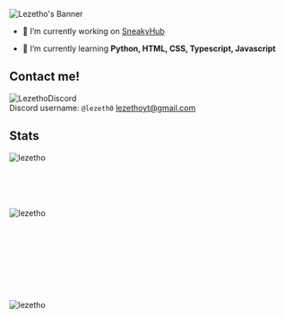 ![Lezetho's Banner](https://github.com/lezetho/lezetho/assets/126505858/f12f347b-58d2-4837-b809-242efa6edd81)

- 🔭 I’m currently working on [SneakyHub](https://sneakyhub.com/discord)

- 🌱 I’m currently learning **Python, HTML, CSS, Typescript, Javascript**

## Contact me!
![LezethoDiscord](https://discord.c99.nl/widget/theme-2/730375236197023785.png)</br> Discord username: `@lezeth0`
<a href="mailto:lezethoyt@gmail.com">lezethoyt@gmail.com</a>

## Stats
<p><img align="left" src="https://github-readme-stats.vercel.app/api/top-langs?username=lezetho&show_icons=true&locale=en&layout=compact&theme=radical" alt="lezetho" /></p><br><br><br><br><br>
<p>&nbsp;<img align="left" src="https://github-readme-stats.vercel.app/api?username=lezetho&show_icons=true&locale=en&theme=radical" alt="lezetho" /></p><br><br><br><br><br><br><br>
<p><img align="left" src="https://github-readme-streak-stats.herokuapp.com/?user=lezetho&" alt="lezetho" /></p>
